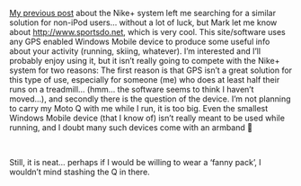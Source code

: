 <a href="http://www.duncanmackenzie.net/blog/nike-actually-makes-me-consider-an-ipod/" target="_blank" class="broken_link">My previous post</a>&nbsp;about the Nike+ system left me searching for a similar solution for non-iPod users&#8230; without a lot of luck, but Mark let me know about <http://www.sportsdo.net>, which is very cool. This site/software uses any GPS enabled Windows Mobile device to produce some useful info about your activity (running, skiing, whatever). I&#8217;m interested and I&#8217;ll probably enjoy using it, but it isn&#8217;t really going to compete with the Nike+ system for two reasons:&nbsp;The first reason&nbsp;is that GPS isn&#8217;t a great solution for this type of use, especially for someone (me) who does at least half their runs on a treadmill&#8230; (hmm&#8230; the software seems to think I haven&#8217;t moved&#8230;), and secondly there is the question of the device. I&#8217;m not planning to carry my Moto Q with me while I run, it is too big. Even the smallest Windows Mobile device (that I know of) isn&#8217;t really meant to be used while running, and I doubt many such devices come with an armband 🙂

&nbsp;

Still, it is neat&#8230; perhaps if I would be willing to wear a &#8216;fanny pack&#8217;, I wouldn&#8217;t mind stashing the Q in there.